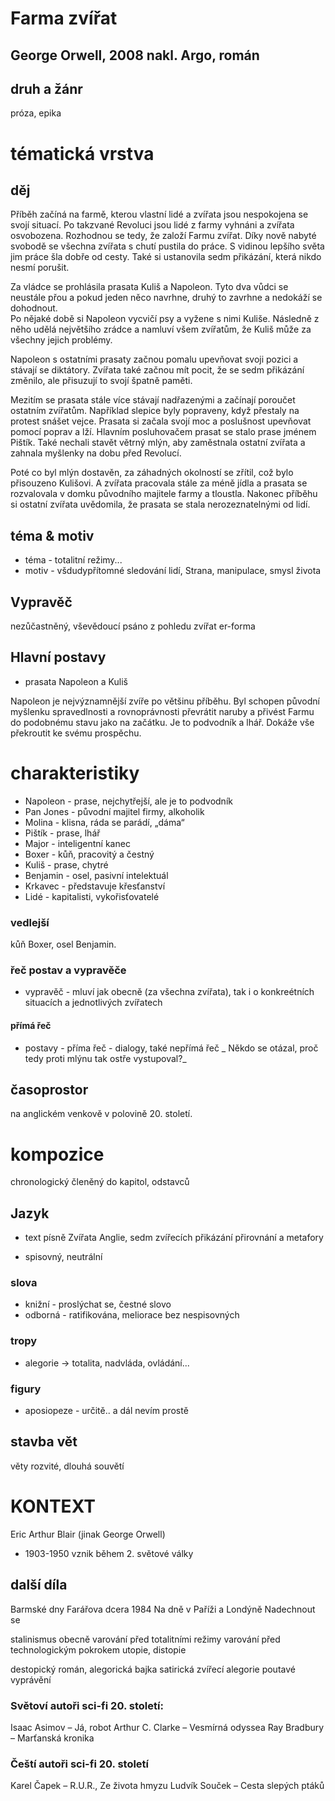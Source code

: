 # Farma zvířat

## George Orwell, 2008 nakl. Argo, román

## druh a žánr
próza, epika

# tématická vrstva
## děj
Příběh začíná na farmě, kterou vlastní lidé a zvířata jsou nespokojena se svojí situací. Po takzvané Revoluci jsou lidé z farmy vyhnáni a zvířata osvobozena. Rozhodnou se tedy, že založí Farmu zvířat. Díky nově nabyté svobodě se všechna zvířata s chutí pustila do práce. S vidinou lepšího světa jim práce šla dobře od cesty. Také si ustanovila sedm přikázání, která nikdo nesmí porušit.

Za vládce se prohlásila prasata Kuliš a Napoleon. Tyto dva vůdci se neustále přou a pokud jeden něco navrhne, druhý to zavrhne a nedokáží se dohodnout.  
Po nějaké době si Napoleon vycvičí psy a vyžene s nimi Kuliše. Následně z něho udělá největšího zrádce a namluví všem zvířatům, že Kuliš může za všechny jejich problémy.

Napoleon s ostatními prasaty začnou pomalu upevňovat svoji pozici a stávají se diktátory. Zvířata také začnou mít pocit, že se sedm přikázání změnilo, ale přisuzují to svojí špatně paměti.

Mezitím se prasata stále více stávají nadřazenými a začínají poroučet ostatním zvířatům. Například slepice byly popraveny, když přestaly na protest snášet vejce. Prasata si začala svojí moc a poslušnost upevňovat pomocí poprav a lží. Hlavním posluhovačem prasat se stalo prase jménem Pištík. Také nechali stavět větrný mlýn, aby zaměstnala ostatní zvířata a zahnala myšlenky na dobu před Revolucí.

Poté co byl mlýn dostavěn, za záhadných okolností se zřítil, což bylo přisouzeno Kulišovi. A zvířata pracovala stále za méně jídla a prasata se rozvalovala v domku původního majitele farmy a tloustla. Nakonec příběhu si ostatní zvířata uvědomila, že prasata se stala nerozeznatelnými od lidí.

## téma & motiv
* téma - totalitní režimy...
* motiv - všdudypřítomné sledování lidí, Strana, manipulace, smysl života

## Vypravěč
nezůčastněný, vševědoucí
psáno z pohledu zvířat
er-forma

## Hlavní postavy
* prasata Napoleon a Kuliš

Napoleon je nejvýznamnější zvíře po většinu příběhu. Byl schopen původní myšlenku spravedlnosti a rovnoprávnosti převrátit naruby a přivést Farmu do podobnému stavu jako na začátku. Je to podvodník a lhář. Dokáže vše překroutit ke svému prospěchu.

# charakteristiky
* Napoleon - prase, nejchytřejší, ale je to podvodník
* Pan Jones - původní majitel firmy, alkoholik
* Molina - klisna, ráda se parádí, „dáma“
* Pištík - prase, lhář
* Major - inteligentní kanec
* Boxer - kůň, pracovitý a čestný
* Kuliš - prase, chytré
* Benjamin - osel, pasivní intelektuál
* Krkavec - představuje křesťanství
* Lidé - kapitalisti, vykořisťovatelé

### vedlejší
kůň Boxer, osel Benjamin.

### řeč postav a vypravěče
* vypravěč - mluví jak obecně (za všechna zvířata), tak i o konkreétních situacích a jednotlivých zvířatech

#### přímá řeč
* postavy - příma řeč - dialogy, také nepřímá řeč
_ Někdo se otázal,
 proč tedy proti mlýnu tak ostře vystupoval?_

## časoprostor
na anglickém venkově v polovině 20. století.

# kompozice
chronologický
členěný do kapitol, odstavců

## Jazyk
* text písně Zvířata Anglie, sedm zvířecích přikázání
přirovnání a metafory

* spisovný, neutrální
### slova
* knižní - proslýchat se, čestné slovo
* odborná - ratifikována, meliorace
bez nespisovných

### tropy
* alegorie -> totalita, nadvláda, ovládání...

### figury
* aposiopeze - určitě..
a dál nevím prostě

## stavba vět
věty rozvité, dlouhá souvětí

# KONTEXT
Eric Arthur Blair (jinak George Orwell) 
* 1903-1950
vznik během 2. světové války

## další díla
Barmské dny
Farářova dcera
1984
Na dně v Paříži a Londýně
Nadechnout se


stalinismus
obecně varování před totalitními režimy
varování před technologickým pokrokem
utopie, distopie

destopický román, alegorická bajka
satirická zvířecí alegorie
poutavé vyprávění

### Světoví autoři sci-fi 20. století:

Isaac Asimov – Já, robot
Arthur C. Clarke – Vesmírná odyssea
Ray Bradbury – Marťanská kronika

### Čeští autoři sci-fi 20. století

Karel Čapek – R.U.R., Ze života hmyzu
Ludvík Souček – Cesta slepých ptáků